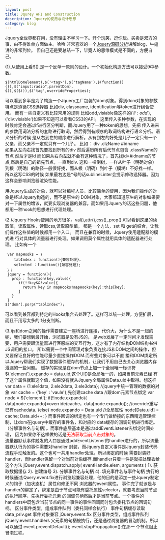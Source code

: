 ```yaml
---
layout: post
title: Jqurey API and Construction
description: Jquery的使用与设计思想
category: blog
---
```

Jquery全世界都在用，没有理由不学习一下。开个玩笑，逗你玩。买卖是双方的事，由不得谁单方面做主。哈哈
非常喜欢的一个[Jquery源码分析][1]讲解blog，牛逼讲的非常到位。
但自己还是要总结一下，毕竟人的思维模式是不同的，方便自己。

(1).从使用上看$().是一个反单一原则的设计。一个初始化构造方法可以接受9中参数。

    $(htmlDomelement),$('<tag>'),$('tagName'),$(function(){}),$("input:radio",parentDom),
    $(),$($()),$('tag',overrideProperties);
    
可以看到多半是为了构造一个Jquery工厂包装的dom对象。得到dom对象的参数特点是遵循CSS选择器
比如div, classname, identification等token进行组合使用。 而有一些自定义有比较常用的规则
比如odd,visiable像这样的$('li:odd'),$('div:visiable')如果不知道可以看看CSS3的API。
这里传入多种参数，在实现的时候肯定会通过if进行区分判断，而Jquery用了一种token的思想，先把
传入进来的参数用词法分析的套路进行取词，然后得到有顺序的取词结构进行语义分析。语义分析的时候
是从右到左的顺序进行解析。从有到左的好处是儿子一定只有一个父亲，而父亲不一定就只有一个儿子。
比如：
    div .clzName #idname   
    如果从左向右找首先要找到所有的div 然后遍历所有后代节点包含 .className的节点 然后才是Id
    而如果从右向左就不会有这种情况了，首先找id=#idname的节点,然后是自己的祖先节点，一直到div.
    这和一棵倒树，一样从叶子（明确对象）到根（明确）的路径一般很好找，而从根（明确）到叶子（模糊）不好找一样。
    所以这写CSS的时候 如果最右边是*号的话sublineLinter会提示修改选择器。因为这样会影响浏览器渲染性能。
    
用Jquery生成的对象，就可以对编程人员，比较简单的使用，因为我们操作的对象是经过Jquery构造的，而不是原生的
DOM对象，大家都知道原生的对象如果要对一下属性的增该，就要实现浏览器的兼容，而如果用Jquery的话这些问题，他
都用一种hook的思想进行代理处理。

(2.)Jquery Hooks使用的地方很多。val(),attr(),css(),.prop().可以看到这里的读取值，读取属性，读取css,读取原型值，
都是一个方法，set 和 get的结合，让我们操作这些值的时候都用一个入口。 而且在兼容的时候，Jquery使用适配器的模式进
行对具体的流量器进行处理。如果调用莫个属性就用具体的适配器进行处理。
比如有一个

     var mapHooks = ｛
        tabIndex : function(){兼容处理}，
        selected ：function(){兼容处理};
     ｝；
     jquery = function(){
       prop : function(key,value){
          if(!!key&&!value){
            return key in mapHooks?mapHooks(key):this[key];
          }
       }
     }
    $('dom').porp("tablIndex");

可以看到兼容都到特定的Hooks集合去处理了。这样可以统一处理，方便扩展，而且不用写太多的if分支判断。

(3.)js和dom之间的操作需要建立一座桥进行连接，代价大，为什么不是一起的呢，我们要想到最开始，浏览器是没有JS的，
是web发展了一定时间才发现需要，用户需要跟流量器进行客服端的交互行为，这才有了内存结构DOM结构书供JS调用的接口。
所以需要一个中间管理对象负责连接JS和DOM之间的操作，但又要保证良好的性能尽量少直接操作DOM.而有些对象可以不直
接和DOM绑定所以Jquery帮我们实现了数据事件缓存的机制，让我们不用自己去关心浏览器内存泄漏的一些问题。
缓存的实现是在dom节点上加一个全局唯一标识符 $('element').expando = data.uid;这个UID是全局唯一的，如果当前元素已经
有了这个属性就取这个值，如果没有就从Jquery全局属性Data.uid中取得。想这样
    var data = {1:ele1data,
                2:ele2data,
                3:ele3data};  //jquery中统一管理的数据的对象
    var cache = {'key' : 'vaule'};先创建cache data
    //跟dom元素节点绑定
    var node =  $('element');
    if(!!node.expando){
        data[node.expando]=override(cache，data[node.expando]); //override重写已有cachedata.
    }else{
        node.expando = Data.uid //全局属性
        node[Data.uid] = cache;
        Data.uid++;
    }
而事件回调的绑定也有一个专门做桥接的东西精选管理控制，让dom在jquery中缓存的事件名，和对应的
data缓存的回调句柄进行绑定。（分解事件名与句柄）。而事件底层基本是通过addEventListener去绑定时间处理，
因为如果你不这样做的话是<span style="color:red;">无法获取当前点击对象的</span>。<br/>
流量器默认事件触发的入口是通过addEventListener的handler进行的，所以流量器默认行为的事件需要对handler
封装，而Jquery自定义事件是Jquery封装代码流程手动触发的。这个也可一共用handler处理。所以绑定的时候
需要封装好handler，而handler保留一个对当前对象缓存.而handler只着一件是就把处理丢给这个方法
jQuery.event.dispatch.apply( eventHandle.elem, arguments )
   1).  获取数据缓存
   2).  创建编号
   3).  分解事件名与句柄
   4).  填充事件名与事件句柄
执行的时候通过jQuery.event.fix进行浏览起兼容处理，他的目的是添加一些Jquery制定义的钩子（加状态机）属性和修正不同
浏览器的event属性。
事件完了就该是与handler的绑定了，绑定是由于节点可能有委托属性selector，就要考虑当前节点的执行顺序，先执行委托元素
的回调句柄然后才是当前节点。一个事件的handlers中既包含当前节点的同一事件的事件回调同时包含委托节点的回调句柄。
区分事件类型，组成事件队列（委托同样会执行）
  事件句柄缓存读取  data_priv.get
  事件对象兼容       jQuery.event.fix
  区分事件类型，组成事件队列  jQuery.event.handlers
父元素的句柄被执行，还是通过浏览器的冒泡机制。所以可以通过 event.preventDefault();  event.stopPropagation();在那一
个节点阻止冒泡过程。

[1]: http://www.cnblogs.com/aaronjs/category/511281.html
